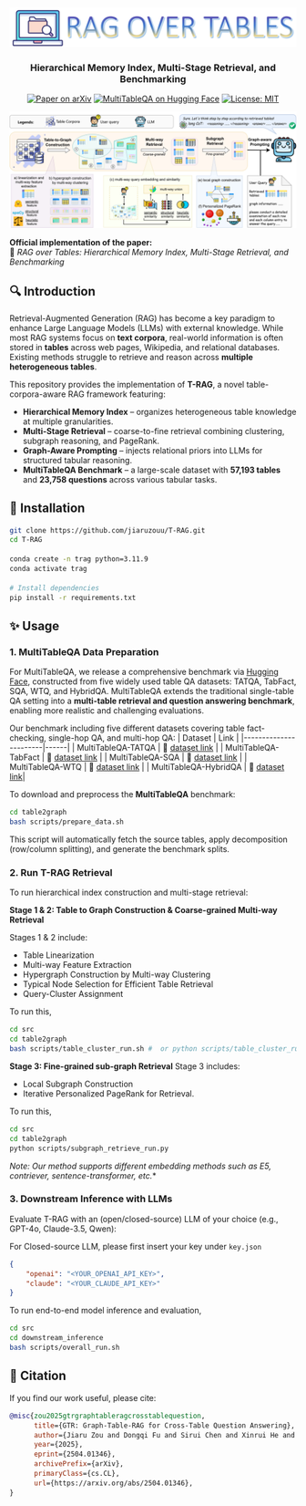 <div align="center">
<br>
<img src="assets/logo.png" width="666">
<h3>Hierarchical Memory Index, Multi-Stage Retrieval, and Benchmarking</h3>
</div>

<p align="center">
  <a href="https://arxiv.org/abs/2504.01346"><img src="https://img.shields.io/badge/arXiv-Paper-red?logo=arxiv&logoColor=red" alt="Paper on arXiv"/></a>
  <a href="https://huggingface.co/collections/jiaruz2/multitableqa-68dc8d850ea7e168f47cecd8"><img src="https://img.shields.io/badge/MultiTableQA-Hugging%20Face%20Collection-orange?logo=huggingface&logoColor=yellow" alt="MultiTableQA on Hugging Face"/></a>
  <a href="https://opensource.org/licenses/MIT"><img src="https://img.shields.io/badge/License-MIT-yellow.svg" alt="License: MIT"/></a>
</p>

![Method](assets/method.png)

**Official implementation of the paper:**  
📄 *RAG over Tables: Hierarchical Memory Index, Multi-Stage Retrieval, and Benchmarking*


## 🔍 Introduction

Retrieval-Augmented Generation (RAG) has become a key paradigm to enhance Large Language Models (LLMs) with external knowledge. While most RAG systems focus on **text corpora**, real-world information is often stored in **tables** across web pages, Wikipedia, and relational databases. Existing methods struggle to retrieve and reason across **multiple heterogeneous tables**.

This repository provides the implementation of **T-RAG**, a novel table-corpora-aware RAG framework featuring:

- **Hierarchical Memory Index** – organizes heterogeneous table knowledge at multiple granularities.  
- **Multi-Stage Retrieval** – coarse-to-fine retrieval combining clustering, subgraph reasoning, and PageRank.  
- **Graph-Aware Prompting** – injects relational priors into LLMs for structured tabular reasoning.  
- **MultiTableQA Benchmark** – a large-scale dataset with **57,193 tables** and **23,758 questions** across various tabular tasks.


## 🚀 Installation

```bash
git clone https://github.com/jiaruzouu/T-RAG.git
cd T-RAG

conda create -n trag python=3.11.9
conda activate trag

# Install dependencies
pip install -r requirements.txt
```

## ✨ Usage

### 1. MultiTableQA Data Preparation

For MultiTableQA, we release a comprehensive benchmark via [Hugging Face](https://huggingface.co/collections/jiaruz2/multitableqa-68dc8d850ea7e168f47cecd8), constructed from five widely used table QA datasets: TATQA, TabFact, SQA, WTQ, and HybridQA. MultiTableQA extends the traditional single-table QA setting into a **multi-table retrieval and question answering benchmark**, enabling more realistic and challenging evaluations.

Our benchmark including five different datasets covering table fact-checking, single-hop QA, and multi-hop QA: 
| Dataset              | Link |
|-----------------------|------|
| MultiTableQA-TATQA    | 🤗 [dataset link](https://huggingface.co/datasets/jiaruz2/MultiTableQA_TATQA)   |
| MultiTableQA-TabFact  | 🤗 [dataset link](https://huggingface.co/datasets/jiaruz2/MultiTableQA_TabFact) |
| MultiTableQA-SQA      | 🤗 [dataset link](https://huggingface.co/datasets/jiaruz2/MultiTableQA_SQA)     |
| MultiTableQA-WTQ      | 🤗 [dataset link](https://huggingface.co/datasets/jiaruz2/MultiTableQA_WTQ)     |
| MultiTableQA-HybridQA | 🤗 [dataset link](https://huggingface.co/datasets/jiaruz2/MultiTableQA_HybridQA)|


To download and preprocess the **MultiTableQA** benchmark:

```bash
cd table2graph
bash scripts/prepare_data.sh
```

This script will automatically fetch the source tables, apply decomposition (row/column splitting), and generate the benchmark splits.

### 2. Run T-RAG Retrieval

To run hierarchical index construction and multi-stage retrieval:

**Stage 1 & 2: Table to Graph Construction & Coarse-grained Multi-way Retrieval**

Stages 1 & 2 include:
- Table Linearization
- Multi-way Feature Extraction
- Hypergraph Construction by Multi-way Clustering
- Typical Node Selection for Efficient Table Retrieval
- Query-Cluster Assignment

To run this,

```bash
cd src
cd table2graph
bash scripts/table_cluster_run.sh #  or python scripts/table_cluster_run.py
```

**Stage 3: Fine-grained sub-graph Retrieval**
Stage 3 includes:
- Local Subgraph Construction
- Iterative Personalized PageRank for Retrieval.

To run this,
```bash
cd src
cd table2graph
python scripts/subgraph_retrieve_run.py
```

*Note: Our method supports different embedding methods such as E5, contriever, sentence-transformer, etc.**

### 3. Downstream Inference with LLMs
Evaluate T-RAG with an (open/closed-source) LLM of your choice (e.g., GPT-4o, Claude-3.5, Qwen):

For Closed-source LLM, please first insert your key under `key.json`
```json
{
    "openai": "<YOUR_OPENAI_API_KEY>",
    "claude": "<YOUR_CLAUDE_API_KEY>"
}
```

To run end-to-end model inference and evaluation,

```bash
cd src
cd downstream_inference
bash scripts/overall_run.sh
```



## 📖 Citation

If you find our work useful, please cite:

```bibtex
@misc{zou2025gtrgraphtableragcrosstablequestion,
      title={GTR: Graph-Table-RAG for Cross-Table Question Answering}, 
      author={Jiaru Zou and Dongqi Fu and Sirui Chen and Xinrui He and Zihao Li and Yada Zhu and Jiawei Han and Jingrui He},
      year={2025},
      eprint={2504.01346},
      archivePrefix={arXiv},
      primaryClass={cs.CL},
      url={https://arxiv.org/abs/2504.01346}, 
}
```

